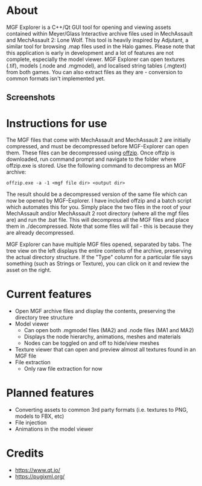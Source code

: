 # About
MGF Explorer is a C++/Qt GUI tool for opening and viewing assets contained within Meyer/Glass Interactive archive files used in MechAssault and MechAssault 2: Lone Wolf. This tool is heavily inspired by Adjutant, a similar tool for browsing .map files used in the Halo games. Please note that this application is early in development and a lot of features are not complete, especially the model viewer. MGF Explorer can open textures (.tif), models (.node and .mgmodel), and localised string tables (.mgtext) from both games. You can also extract files as they are - conversion to common formats isn't implemented yet.

## Screenshots

# Instructions for use
The MGF files that come with MechAssault and MechAssault 2 are initially compressed, and must be decompressed before MGF-Explorer can open them.
These files can be decompressed using [offzip](http://aluigi.altervista.org/mytoolz/offzip.zip "http://aluigi.altervista.org/mytoolz/offzip.zip"). Once offzip is downloaded, run command prompt and navigate to the folder where offzip.exe is stored.
Use the following command to decompress an MGF archive:
```
offzip.exe -a -1 <mgf file dir> <output dir>
```
The result should be a decompressed version of the same file which can now be opened by MGF-Explorer.
I have included offzip and a batch script which automates this for you. Simply place the two files in the root of your MechAssault and/or MechAssault 2 root directory (where all the mgf files are) and run the .bat file. This will decompress all the MGF files and place them in ./decompressed. Note that some files will fail - this is because they are already decompressed.

MGF Explorer can have multiple MGF files opened, separated by tabs. The tree view on the left displays the entire contents of the archive, preserving the actual directory structure. If the "Type" column for a particular file says something (such as Strings or Texture), you can click on it and review the asset on the right.

# Current features
* Open MGF archive files and display the contents, preserving the directory tree structure
* Model viewer
  * Can open both .mgmodel files (MA2) and .node files (MA1 and MA2)
  * Displays the node hierarchy, animations, meshes and materials
  * Nodes can be toggled on and off to hide/view meshes
* Texture viewer that can open and preview almost all textures found in an MGF file
* File extraction
  * Only raw file extraction for now
	
# Planned features
* Converting assets to common 3rd party formats (i.e. textures to PNG, models to FBX, etc)
* File injection
* Animations in the model viewer

# Credits
* https://www.qt.io/
* https://pugixml.org/